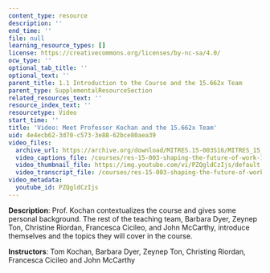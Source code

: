 ```yaml
---
content_type: resource
description: ''
end_time: ''
file: null
learning_resource_types: []
license: https://creativecommons.org/licenses/by-nc-sa/4.0/
ocw_type: ''
optional_tab_title: ''
optional_text: ''
parent_title: 1.1 Introduction to the Course and the 15.662x Team
parent_type: SupplementalResourceSection
related_resources_text: ''
resource_index_text: ''
resourcetype: Video
start_time: ''
title: 'Video: Meet Professor Kochan and the 15.662x Team'
uid: 4e4ecb62-3d70-c573-3e88-62bce80aea39
video_files:
  archive_url: https://archive.org/download/MITRES.15-003S16/MITRES_15_003S16_1-1-2_360p.mp4
  video_captions_file: /courses/res-15-003-shaping-the-future-of-work-15-662x-spring-2016/5615f5634a2e518093dccbca2841ae82_PZQgldCzIjs.vtt
  video_thumbnail_file: https://img.youtube.com/vi/PZQgldCzIjs/default.jpg
  video_transcript_file: /courses/res-15-003-shaping-the-future-of-work-15-662x-spring-2016/9a39224b93da524f097a3a9f010c29f6_PZQgldCzIjs.pdf
video_metadata:
  youtube_id: PZQgldCzIjs
---
```


**Description**: Prof. Kochan contextualizes the course and gives some personal background. The rest of the teaching team, Barbara Dyer, Zeynep Ton, Christine Riordan, Francesca Cicileo, and John McCarthy, introduce themselves and the topics they will cover in the course.

**Instructors**: Tom Kochan, Barbara Dyer, Zeynep Ton, Christing Riordan, Francesca Cicileo and John McCarthy

